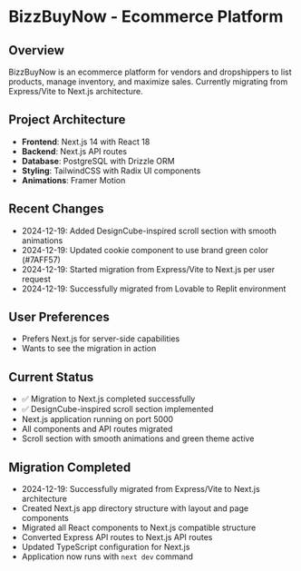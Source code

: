 # BizzBuyNow - Ecommerce Platform

## Overview
BizzBuyNow is an ecommerce platform for vendors and dropshippers to list products, manage inventory, and maximize sales. Currently migrating from Express/Vite to Next.js architecture.

## Project Architecture
- **Frontend**: Next.js 14 with React 18
- **Backend**: Next.js API routes 
- **Database**: PostgreSQL with Drizzle ORM
- **Styling**: TailwindCSS with Radix UI components
- **Animations**: Framer Motion

## Recent Changes
- 2024-12-19: Added DesignCube-inspired scroll section with smooth animations
- 2024-12-19: Updated cookie component to use brand green color (#7AFF57)
- 2024-12-19: Started migration from Express/Vite to Next.js per user request
- 2024-12-19: Successfully migrated from Lovable to Replit environment

## User Preferences
- Prefers Next.js for server-side capabilities
- Wants to see the migration in action

## Current Status
- ✅ Migration to Next.js completed successfully
- ✅ DesignCube-inspired scroll section implemented
- Next.js application running on port 5000
- All components and API routes migrated
- Scroll section with smooth animations and green theme active

## Migration Completed
- 2024-12-19: Successfully migrated from Express/Vite to Next.js architecture
- Created Next.js app directory structure with layout and page components
- Migrated all React components to Next.js compatible structure
- Converted Express API routes to Next.js API routes
- Updated TypeScript configuration for Next.js
- Application now runs with `next dev` command